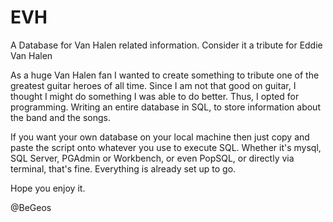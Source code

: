 # EVH
A Database for Van Halen related information. Consider it a tribute for Eddie Van Halen

As a huge Van Halen fan I wanted to create something to tribute one of the greatest guitar heroes of all time. 
Since I am not that good on guitar, I thought I might do something I was able to do better. Thus, I opted for programming.
Writing an entire database in SQL, to store information about the band and the songs.

If you want your own database on your local machine then just copy and paste the script onto whatever you use to execute SQL.
Whether it's mysql, SQL Server, PGAdmin or Workbench, or even PopSQL, or directly via terminal, that's fine. Everything is already set up to go.

Hope you enjoy it.

@BeGeos
